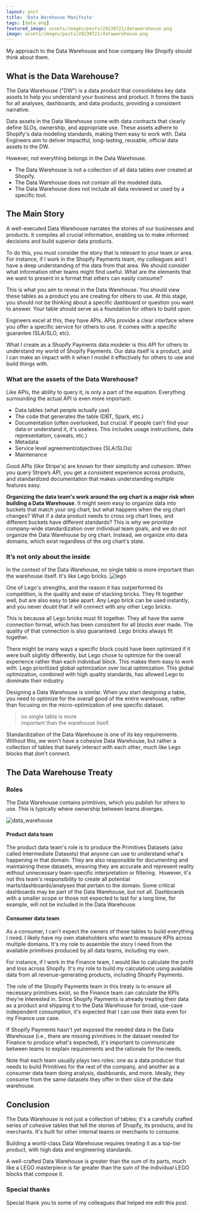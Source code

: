 ```yaml
---
layout: post
title: 'Data Warehouse Manifesto'
tags: [data_eng]
featured_image: assets/images/posts/20230721/datawarehouse.png
image: assets/images/posts/20230721/datawarehouse.png
---
```

My approach to the Data Warehouse and how company like Shopify should think about them.

<!--more-->

## What is the Data Warehouse?

The Data Warehouse ("DW") is a data product that consolidates key data assets to help you understand your business and product. It forms the basis for all analyses, dashboards, and data products, providing a consistent narrative.

Data assets in the Data Warehouse come with data contracts that clearly define SLOs, ownership, and appropriate use. These assets adhere to Shopify's data modeling standards, making them easy to work with. Data Engineers aim to deliver impactful, long-lasting, reusable, official data assets to the DW.

However, not everything belongs in the Data Warehouse.

- The Data Warehouse is not a collection of all data tables ever created at Shopify.
- The Data Warehouse does not contain all the modeled data.
- The Data Warehouse does not include all data reviewed or used by a specific tool.

## The Main Story

A well-executed Data Warehouse narrates the stories of our businesses and products. It compiles all crucial information, enabling us to make informed decisions and build superior data products.

To do this, you must consider the story that is relevant to your team or area. For instance, if I work in the Shopify Payments team, my colleagues and I have a deep understanding of the data from that area. We should consider what information other teams might find useful. What are the elements that we want to present in a format that others can easily consume?

This is what you aim to reveal in the Data Warehouse. You should view these tables as a product you are creating for others to use. At this stage, you should not be thinking about a specific dashboard or question you want to answer. Your table should serve as a foundation for others to build upon.

Engineers excel at this, they have APIs. APIs provide a clear interface where you offer a specific service for others to use. It comes with a specific guarantee (SLA/SLO, etc).

What I create as a Shopify Payments data modeler is this API for others to understand my world of Shopify Payments. Our data itself is a product, and I can make an impact with it when I model it effectively for others to use and build things with.

### What are the assets of the Data Warehouse?

Like APIs, the ability to query it, is only a part of the equation. Everything surrounding the actual API is even more important:

- Data tables (what people actually use)
- The code that generates the table (DBT, Spark, etc.)
- Documentation (often overlooked, but crucial. If people can't find your data or understand it, it's useless. This includes usage instructions, data representation, caveats, etc.)
- Metadata
- Service level agreement/objectives (SLA/SLOs)
- Maintenance

Good APIs (like Stripe's) are known for their simplicity and cohesion. When you query Stripe’s API, you get a consistent experience across products, and standardized documentation that makes understanding multiple features easy.

**Organizing the data team's work around the org chart is a major risk when building a Data Warehouse**. It might seem easy to organize data into buckets that match your org chart, but what happens when the org chart changes? What if a data product needs to cross org chart lines, and different buckets have different standards? This is why we prioritize company-wide standardization over individual team goals, and we do not organize the Data Warehouse by org chart. Instead, we organize into data domains, which exist regardless of the org chart's state.

### It’s not only about the inside

In the context of the Data Warehouse, no single table is more important than the warehouse itself. It's like Lego bricks.
​![lego](assets/images/posts/20230721/lego.png#center)

One of Lego's strengths, and the reason it has outperformed its competition, is the quality and ease of stacking bricks. They fit together well, but are also easy to take apart. Any Lego brick can be used instantly, and you never doubt that it will connect with any other Lego bricks.

This is because all Lego bricks must fit together. They all have the same connection format, which has been consistent for all blocks ever made. The quality of that connection is also guaranteed. Lego bricks always fit together.

There might be many ways a specific block could have been optimized if it were built slightly differently, but Lego chose to optimize for the overall experience rather than each individual block. This makes them easy to work with. Lego prioritized global optimization over local optimization. This global optimization, combined with high quality standards, has allowed Lego to dominate their industry.

Designing a Data Warehouse is similar. When you start designing a table, you need to optimize for the overall good of the entire warehouse, rather than focusing on the micro-optimization of one specific dataset.

>no single table is more <br> important than the warehouse itself.

Standardization of the Data Warehouse is one of its key requirements. Without this, we won't have a cohesive Data Warehouse, but rather a collection of tables that barely interact with each other, much like Lego blocks that don't connect.

## The Data Warehouse Treaty

### Roles

The Data Warehouse contains primitives, which you publish for others to use. This is typically where ownership between teams diverges.

​![data_warehouse](assets/images/posts/20230721/datawarehouse_dia.png#center)​

#### Product data team

The product data team's role is to produce the Primitives Datasets (also called Intermediate Datasets) that anyone can use to understand what's happening in that domain. They are also responsible for documenting and maintaining these datasets, ensuring they are accurate and represent reality without unnecessary team-specific interpretation or filtering.
​
However, it's not this team's responsibility to create all potential marts/dashboards/analyses that pertain to the domain. Some critical dashboards may be part of the Data Warehouse, but not all. Dashboards with a smaller scope or those not expected to last for a long time, for example, will not be included in the Data Warehouse.

#### Consumer data team

As a consumer, I can't expect the owners of these tables to build everything I need. I likely have my own stakeholders who want to measure KPIs across multiple domains. It's my role to assemble the story I need from the available primitives produced by all data teams, including my own.

For instance, if I work in the Finance team, I would like to calculate the profit and loss across Shopify. It's my role to build my calculations using available data from all revenue-generating products, including Shopify Payments.

The role of the Shopify Payments team in this treaty is to ensure all necessary primitives exist, so the Finance team can calculate the KPIs they're interested in. Since Shopify Payments is already treating their data as a product and shipping it to the Data Warehouse for broad, use-case independent consumption, it's expected that I can use their data even for my Finance use case.

If Shopify Payments hasn't yet exposed the needed data in the Data Warehouse (i.e., there are missing primitives in the dataset needed for Finance to produce what's expected), it's important to communicate between teams to explain requirements and the rationale for the needs.

Note that each team usually plays two roles: one as a data producer that needs to build Primitives for the rest of the company, and another as a consumer data team doing analysis, dashboards, and more. Ideally, they consume from the same datasets they offer in their slice of the data warehouse.

## Conclusion

The Data Warehouse is not just a collection of tables; it's a carefully crafted series of cohesive tables that tell the stories of Shopify, its products, and its merchants. It's built for other internal teams or merchants to consume.

Building a world-class Data Warehouse requires treating it as a top-tier product, with high data and engineering standards.

A well-crafted Data Warehouse is greater than the sum of its parts, much like a LEGO masterpiece is far greater than the sum of the individual LEGO blocks that compose it.

### Special thanks

Special thank you to some of my colleagues that helped me edit this post.
